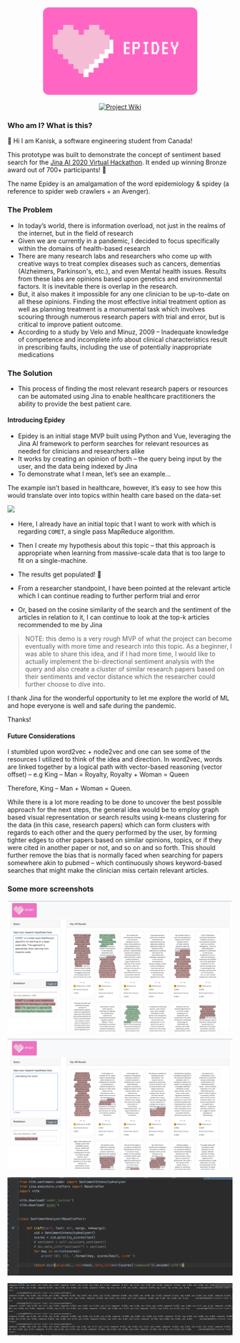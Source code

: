 <!-- PROJECT LOGO -->
<br />
<p align="center">
  <a href="https://github.com/chakrakan/epidey/">
    <img src="https://github.com/chakrakan/epidey-search/blob/master/docs/epidey-logo.png" alt="Logo" width="350" height="200">
  </a>


  <p align="center">
    <a href="https://github.com/chakrakan/epidey/wiki">
    <img alt="Project Wiki" src="https://img.shields.io/badge/-project%20wiki-blue"></a>
  </p>
</p>


### Who am I? What is this?

👋	Hi I am Kanisk, a software engineering student from Canada!  

This prototype was built to demonstrate the concept of sentiment based search for the [Jina AI 2020 Virtual Hackathon](https://jinaxhackathon.ai/). It ended up winning Bronze award out of 700+ participants! 🥳

The name Epidey is an amalgamation of the word epidemiology & spidey (a reference to spider web crawlers + an Avenger). 

### The Problem

-	In today’s world, there is information overload, not just in the realms of the internet, but in the field of research
-	Given we are currently in a pandemic, I decided to focus specifically within the domains of health-based research
-	There are many research labs and researchers who come up with creative ways to treat complex diseases such as cancers, dementias (Alzheimers, Parkinson's, etc.), and even Mental health issues. Results from these labs are opinions based upon genetics and environmental factors. It is inevitable there is overlap in the research. 
-	But, it also makes it impossible for any one clinician to be up-to-date on all these opinions. Finding the most effective initial treatment option as well as planning treatment is a monumental task which involves scouring through numerous research papers with trial and error, but is critical to improve patient outcome.
-	According to a study by Velo and Minuz, 2009 – Inadequate knowledge of competence and incomplete info about clinical characteristics result in prescribing faults, including the use of potentially inappropriate medications

### The Solution

-	This process of finding the most relevant research papers or resources can be automated using Jina to enable healthcare practitioners the ability to provide the best patient care.

#### Introducing Epidey

-	Epidey is an initial stage MVP built using Python and Vue, leveraging the Jina AI framework to perform searches for relevant resources as needed for clinicians and researchers alike
-	It works by creating an opinion of both – the query being input by the user, and the data being indexed by Jina
-	To demonstrate what I mean, let’s see an example...

The example isn’t based in healthcare, however, it’s easy to see how this would translate over into topics within health care based on the data-set  

![](https://github.com/chakrakan/epidey-search/blob/master/docs/epidey-demo.gif)

-	Here, I already have an initial topic that I want to work with which is regarding `COMET`, a single pass MapReduce algorithm.
- Then I create my hypothesis about this topic – that this approach is appropriate when learning from massive-scale data that is too large to fit on a single-machine.
- The results get populated! 🎉

-	From a researcher standpoint, I have been pointed at the relevant article which I can continue reading to further perform trial and error
-	Or, based on the cosine similarity of the search and the sentiment of the articles in relation to it, I can continue to look at the top-k articles recommended to me by Jina

> NOTE: this demo is a very rough MVP of what the project can become eventually with more time and research into this topic. As a beginner, I was able to share this idea, and if I had more time, I would like to actually implement the bi-directional sentiment analysis with the query and also create a cluster of similar research papers based on their sentiments and vector distance which the researcher could further choose to dive into.

I thank Jina for the wonderful opportunity to let me explore the world of ML and hope everyone is well and safe during the pandemic.

Thanks!

#### Future Considerations

I stumbled upon word2vec + node2vec and one can see some of the resources I utilized to think of the idea and direction. In word2vec, words are linked together by a logical path with vector-based reasoning (vector offset) – e.g King – Man = Royalty, Royalty + Woman = Queen

Therefore, King – Man + Woman = Queen.

While there is a lot more reading to be done to uncover the best possible approach for the next steps, the general idea would be to employ graph based visual representation or search results using k-means clustering for the data (in this case, research papers) which can form clusters with regards to each other and the query performed by the user, by forming tighter edges to other papers based on similar opinions, topics, or if they were cited in another paper or not, and so on and so forth. This should further remove the bias that is normally faced when searching for papers somewhere akin to pubmed – which continuously shows keyword-based searches that might make the clinician miss certain relevant articles.

### Some more screenshots

![](https://github.com/chakrakan/epidey-search/blob/master/docs/sc1.png)  

![](https://github.com/chakrakan/epidey-search/blob/master/docs/sc2.png)     

![](https://github.com/chakrakan/epidey-search/blob/master/docs/sc3.png)  

![](https://github.com/chakrakan/epidey-search/blob/master/docs/sc4.png)



